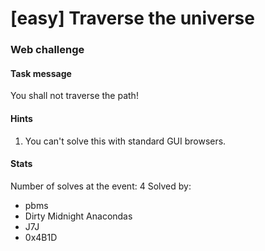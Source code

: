 # [easy] Traverse the universe
### Web challenge

#### Task message
You shall not traverse the path!

#### Hints
1. You can't solve this with standard GUI browsers.

#### Stats
Number of solves at the event: 4
Solved by:
* pbms
* Dirty Midnight Anacondas
* J7J
* 0x4B1D